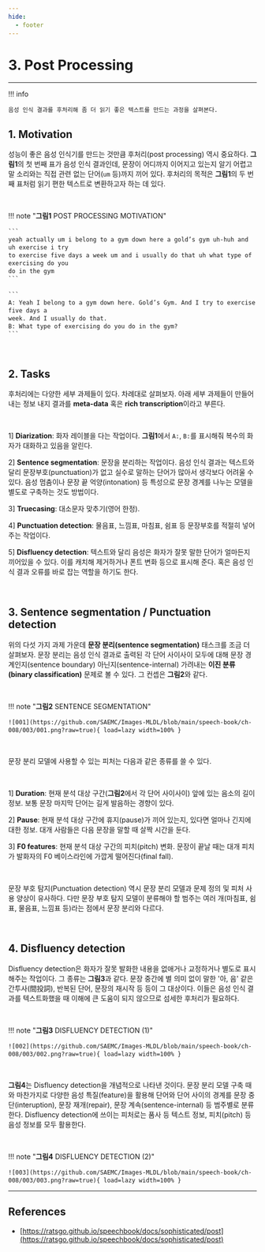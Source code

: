 ```yaml
---
hide:
  - footer
---
```


# 3. Post Processing

---

!!! info

    음성 인식 결과를 후처리해 좀 더 읽기 좋은 텍스트를 만드는 과정을 살펴본다.

## 1. Motivation

성능이 좋은 음성 인식기를 만드는 것만큼 후처리(post processing) 역시 중요하다. **그림1**의 첫 번째 표가 음성 인식 결과인데, 문장이 어디까지 이어지고 있는지 알기 어렵고 말 소리와는 직접 관련 없는 단어(`um` 등)까지 끼어 있다. 후처리의 목적은 **그림1**의 두 번째 표처럼 읽기 편한 텍스트로 변환하고자 하는 데 있다.

<br/>

!!! note "**그림1** POST PROCESSING MOTIVATION"

    ```
    yeah actually um i belong to a gym down here a gold’s gym uh-huh and uh exercise i try
    to exercise five days a week um and i usually do that uh what type of exercising do you
    do in the gym
    ```

    ```
    A: Yeah I belong to a gym down here. Gold’s Gym. And I try to exercise five days a
    week. And I usually do that.
    B: What type of exercising do you do in the gym?
    ```

<br/>

## 2. Tasks

후처리에는 다양한 세부 과제들이 있다. 차례대로 살펴보자. 아래 세부 과제들이 만들어 내는 정보 내지 결과를 **meta-data** 혹은 **rich transcription**이라고 부른다.

<br/>

1] **Diarization**: 화자 레이블을 다는 작업이다. **그림1**에서 `A:`, `B:`를 표시해줘 복수의 화자가 대화하고 있음을 알린다.

2] **Sentence segmentation**: 문장을 분리하는 작업이다. 음성 인식 결과는 텍스트와 달리 문장부호(punctuation)가 없고 실수로 말하는 단어가 많아서 생각보다 어려울 수 있다. 음성 멈춤이나 문장 끝 억양(intonation) 등 특성으로 문장 경계를 나누는 모델을 별도로 구축하는 것도 방법이다.

3] **Truecasing**: 대소문자 맞추기(영어 한정).

4] **Punctuation detection**: 물음표, 느낌표, 마침표, 쉼표 등 문장부호를 적절히 넣어주는 작업이다.

5] **Disfluency detection**: 텍스트와 달리 음성은 화자가 잘못 말한 단어가 얼마든지 끼어있을 수 있다. 이를 캐치해 제거하거나 폰트 변화 등으로 표시해 준다. 혹은 음성 인식 결과 오류를 바로 잡는 역할을 하기도 한다.

<br/>

## 3. Sentence segmentation / Punctuation detection

위의 다섯 가지 과제 가운데 **문장 분리(sentence segmentation)** 태스크를 조금 더 살펴보자. 문장 분리는 음성 인식 결과로 출력된 각 단어 사이사이 모두에 대해 문장 경계인지(sentence boundary) 아닌지(sentence-internal) 가려내는 **이진 분류(binary classification)** 문제로 볼 수 있다. 그 컨셉은 **그림2**와 같다.

<br/>

!!! note "**그림2** SENTENCE SEGMENTATION"

    ![001](https://github.com/SAEMC/Images-MLDL/blob/main/speech-book/ch-008/003/001.png?raw=true){ load=lazy width=100% }

<br/>

문장 분리 모델에 사용할 수 있는 피처는 다음과 같은 종류를 쓸 수 있다.

<br/>

1] **Duration**: 현재 분석 대상 구간(**그림2**에서 각 단어 사이사이) 앞에 있는 음소의 길이 정보. 보통 문장 마지막 단어는 길게 발음하는 경향이 있다.

2] **Pause**: 현재 분석 대상 구간에 휴지(pause)가 끼어 있는지, 있다면 얼마나 긴지에 대한 정보. 대개 사람들은 다음 문장을 말할 때 살짝 시간을 둔다.

3] **F0 features**: 현재 분석 대상 구간의 피치(pitch) 변화. 문장이 끝날 때는 대개 피치가 발화자의 F0 베이스라인에 가깝게 떨어진다(final fall).

<br/>

문장 부호 탐지(Punctuation detection) 역시 문장 분리 모델과 문제 정의 및 피처 사용 양상이 유사하다. 다만 문장 부호 탐지 모델이 분류해야 할 범주는 여러 개(마침표, 쉼표, 물음표, 느낌표 등)라는 점에서 문장 분리와 다르다.

<br/>

## 4. Disfluency detection

Disfluency detection은 화자가 잘못 발화한 내용을 없애거나 교정하거나 별도로 표시해주는 작업이다. 그 종류는 **그림3**과 같다. 문장 중간에 별 의미 없이 말한 '아, 음' 같은 간투사(間投詞), 반복된 단어, 문장의 재시작 등 등이 그 대상이다. 이들은 음성 인식 결과를 텍스트화했을 때 이해에 큰 도움이 되지 않으므로 섬세한 후처리가 필요하다.

<br/>

!!! note "**그림3** DISFLUENCY DETECTION (1)"

    ![002](https://github.com/SAEMC/Images-MLDL/blob/main/speech-book/ch-008/003/002.png?raw=true){ load=lazy width=100% }

<br/>

**그림4**는 Disfluency detection을 개념적으로 나타낸 것이다. 문장 분리 모델 구축 때와 마찬가지로 다양한 음성 특질(feature)을 활용해 단어와 단어 사이의 경계를 문장 중단(interuption), 문장 재개(repair), 문장 계속(sentence-internal) 등 범주별로 분류한다. Disfluency detection에 쓰이는 피처로는 품사 등 텍스트 정보, 피치(pitch) 등 음성 정보를 모두 활용한다.

<br/>

!!! note "**그림4** DISFLUENCY DETECTION (2)"

    ![003](https://github.com/SAEMC/Images-MLDL/blob/main/speech-book/ch-008/003/003.png?raw=true){ load=lazy width=100% }

---

## References

- [https://ratsgo.github.io/speechbook/docs/sophisticated/post](https://ratsgo.github.io/speechbook/docs/sophisticated/post)
